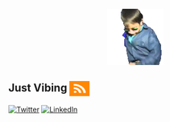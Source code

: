 <p align="center">
  <img src="https://github.com/danielgottt/danielgottt/blob/main/vibePls.gif?raw=true">
</p>

## Just Vibing <a href="https://www.netvibes.com/gottcyber1#news" target="blank"><img align="center" src="https://github.com/edent/SuperTinyIcons/blob/master/images/svg/rss.svg" height="30" width="40" /></a>

<p align="left">
<p>
<a href="https://x.com/_danielgott" target="_blank"><img alt="Twitter" src="https://img.shields.io/badge/twitter-%231DA1F2.svg?&style=for-the-badge&logo=twitter&logoColor=white" /></a> 
<a href="https://www.linkedin.com/in/daniel-j-gott/" target="_blank"><img alt="LinkedIn" src="https://img.shields.io/badge/linkedin-%230077B5.svg?&style=for-the-badge&logo=linkedin&logoColor=white" /></a>
</p>




